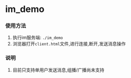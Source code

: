 # im_demo

### 使用方法

1. 执行im服务端: `./im_demo`
2. 浏览器打开`client.html`文件,进行连接,断开,发送消息操作

### 说明
1. 目前只支持单用户发送消息,组播/广播尚未支持

